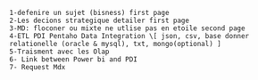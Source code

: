 	1-defenire un sujet (bisness) first page
	2-Les decions strategique detailer first page
	3-MD: floconer ou mixte ne utlise pas en etoile second page
	4-ETL PDI Pentaho Data Integration \[ json, csv, base donner relationelle (oracle & mysql), txt, mongo(optional) ]
	5-Traisment avec les Olap
	6- Link between Power bi and PDI
	7- Request Mdx